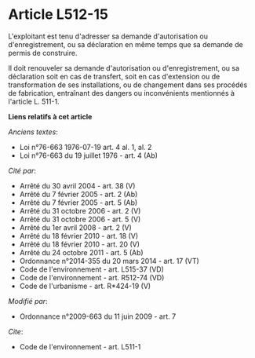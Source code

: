 # Article L512-15

L'exploitant est tenu d'adresser sa demande d'autorisation ou d'enregistrement, ou sa déclaration en même temps que sa
demande de permis de construire. 

Il doit renouveler sa demande d'autorisation ou d'enregistrement, ou sa déclaration soit en cas de transfert, soit en cas
d'extension ou de transformation de ses installations, ou de changement dans ses procédés de fabrication, entraînant des
dangers ou inconvénients mentionnés à l'article L. 511-1.

**Liens relatifs à cet article**

_Anciens textes_:

  - Loi n°76-663 1976-07-19 art. 4 al. 1, al. 2
  - Loi n°76-663 du 19 juillet 1976 - art. 4 (Ab)

_Cité par_:

  - Arrêté du 30 avril 2004 - art. 38 (V)
  - Arrêté du 7 février 2005 - art. 2 (Ab)
  - Arrêté du 7 février 2005 - art. 5 (Ab)
  - Arrêté du 31 octobre 2006 - art. 2 (V)
  - Arrêté du 31 octobre 2006 - art. 5 (V)
  - Arrêté du 1er avril 2008 - art. 2 (V)
  - Arrêté du 18 février 2010 - art. 18 (V)
  - Arrêté du 18 février 2010 - art. 20 (V)
  - Arrêté du 24 octobre 2011 - art. 5 (Ab)
  - Ordonnance n°2014-355 du 20 mars 2014 - art. 17 (VT)
  - Code de l'environnement - art. L515-37 (VD)
  - Code de l'environnement - art. R512-74 (VD)
  - Code de l'urbanisme - art. R*424-19 (V)

_Modifié par_:

  - Ordonnance n°2009-663 du 11 juin 2009 - art. 7

_Cite_:

  - Code de l'environnement - art. L511-1
